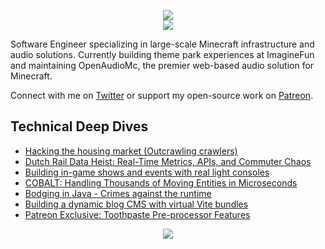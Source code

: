 <p align="center">
  <img src="https://github.com/user-attachments/assets/992b629e-6f18-4053-8b9e-2cf63ea2387e">
  <br />
  <a href="https://patreon.com/mindgamesnl"><img src="https://img.shields.io/endpoint.svg?url=https%3A%2F%2Fshieldsio-patreon.vercel.app%2Fapi%3Fusername%3Dmindgamesnl%26type%3Dpatrons&style=for-the-badge" /></a>
</p>

Software Engineer specializing in large-scale Minecraft infrastructure and audio solutions. Currently building theme park experiences at ImagineFun and maintaining OpenAudioMc, the premier web-based audio solution for Minecraft.

Connect with me on [Twitter](https://twitter.com/Mindgamesnl) or support my open-source work on [Patreon](https://www.patreon.com/mindgamesnl).

## Technical Deep Dives
- [Hacking the housing market (Outcrawling crawlers)](https://mats.coffee/blog/hacking-the-housing-market)
- [Dutch Rail Data Heist: Real-Time Metrics, APIs, and Commuter Chaos](https://mats.coffee/blog/exploring-data-from-our-rail-network)
- [Building in-game shows and events with real light consoles](https://mats.coffee/blog/block-art-with-artnet)
- [COBALT: Handling Thousands of Moving Entities in Microseconds](https://imaginefun.notion.site/COBALT-Our-in-house-entity-engine-f4173d32ce9c4af48943d60495f5f268)
- [Bodging in Java - Crimes against the runtime](https://mats.coffee/blog/bodging-in-java)
- [Building a dynamic blog CMS with virtual Vite bundles](https://mats.coffee/blog/building-a-blog)
- [Patreon Exclusive: Toothpaste Pre-processor Features](https://www.patreon.com/posts/57791777)

<p align="center">
<img align="center" src="https://github-readme-streak-stats.herokuapp.com/?user=Mindgamesnl&theme=dark" />
</p>
